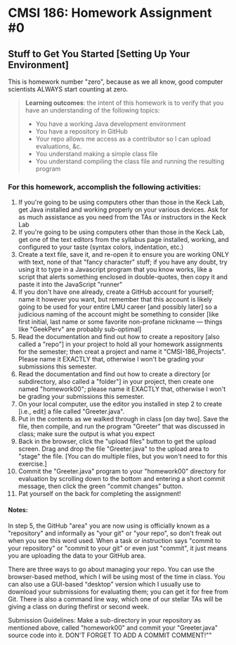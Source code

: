 # CMSI 186: Homework Assignment #0
## Stuff to Get You Started [Setting Up Your Environment]

This is homework number "zero", because as we all know, good computer scientists ALWAYS start counting at zero.

<blockquote>
  <strong>Learning outcomes</strong>:  the intent of this homework is to verify that you have an understanding of the following topics:

- You have a working Java development environment
- You have a repository in GitHub
- Your repo allows me access as a contributor so I can upload evaluations, &c.
- You understand making a simple class file
- You understand compiling the class file and running the resulting program
</blockquote>

### For this homework, accomplish the following activities:

1. If you're going to be using computers other than those in the Keck Lab, get Java installed and working properly on your various devices. Ask for as much assistance as you need from the TAs or instructors in the Keck Lab
2. If you're going to be using computers other than those in the Keck Lab, get one of the text editors from the syllabus page installed, working, and configured to your taste (syntax colors, indentation, etc.)
3. Create a text file, save it, and re-open it to ensure you are working ONLY with text, none of that "fancy character" stuff; if you have any doubt, try using it to type in a Javascript program that you know works, like a script that alerts something enclosed in double-quotes, then copy it and paste it into the JavaScript "runner"
4. If you don't have one already, create a GitHub account for yourself; name it however you want, but remember that this account is likely going to be used for your entire LMU career [and possibly later] so a judicious naming of the account might be something to consider [like first initial, last name or some favorite non-profane nickname — things like "GeekPerv" are probably sub-optimal]
5. Read the documentation and find out how to create a repository [also called a "repo"] in your project to hold all your homework assignments for the semester; then creat a project and name it "CMSI-186_Projects".  Please name it EXACTLY that, otherwise I won't be grading your submissions this semester.
6. Read the documentation and find out how to create a directory [or subdirectory, also called a "folder"] in your project, then create one named "homework00"; please name it EXACTLY that, otherwise I won't be grading your submissions this semester.
7. On your local computer, use the editor you installed in step 2 to create [i.e., edit] a file called "Greeter.java".
8. Put in the contents as we walked through in class [on day two].  Save the file, then compile, and run the program "Greeter" that was discussed in class; make sure the output is what you expect
9. Back in the browser, click the "upload files" button to get the upload screen.  Drag and drop the file "Greeter.java" to the upload area to "stage" the file.  [You can do multiple files, but you won't need to for this exercise.]
10. Commit the "Greeter.java" program to your "homework00" directory for evaluation by scrolling down to the bottom and entering a short commit message, then click the green "commit changes" button.  
11. Pat yourself on the back for completing the assignment!

#### Notes:

In step 5, the GitHub "area" you are now using is officially known as a "repository" and informally as "your git" or "your repo", so don't freak out when you see this word used. When a task or instruction says "commit to your repository" or "commit to your git" or even just "commit", it just means you are uploading the data to your GitHub area.

There are three ways to go about managing your repo.  You can use the browser-based method, which I will be using most of the time in class.  You can also use a GUI-based <q>desktop</q> version which I usually use to download your submissions for evaluating them; you can get it for free from Git.  There is also a command line way, which one of our stellar TAs will be giving a class on during thefirst or second week.

Submission Guidelines: Make a sub-directory in your repository as mentioned above, called "homework00" and commit your "Greeter.java" source code into it. DON'T FORGET TO ADD A COMMIT COMMENT!""
